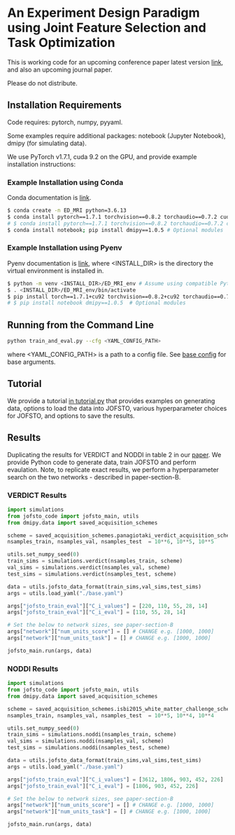 # An Experiment Design Paradigm using Joint Feature Selection and Task Optimization

This is working code for an upcoming conference paper latest version [link](https://arxiv.org/abs/2210.06891), and also an upcoming journal paper.

Please do not distribute.

## Installation Requirements

Code requires: pytorch, numpy, pyyaml.

Some examples require additional packages: notebook (Jupyter Notebook), dmipy (for simulating data).

We use PyTorch v1.7.1, cuda 9.2 on the GPU, and provide example installation instructions:

### Example Installation using Conda

Conda documentation is [link](https://docs.conda.io).

```bash
$ conda create -n ED_MRI python=3.6.13
$ conda install pytorch==1.7.1 torchvision==0.8.2 torchaudio==0.7.2 cudatoolkit=9.2 pyyaml -c pytorch # GPU installation
# $ conda install pytorch==1.7.1 torchvision==0.8.2 torchaudio==0.7.2 cpuonly pyyaml -c pytorch # CPU only
$ conda install notebook; pip install dmipy==1.0.5 # Optional modules
```

### Example Installation using Pyenv

Pyenv documentation is [link](https://github.com/pyenv), where <INSTALL_DIR> is the directory the virtual environment is installed in.

```bash
$ python -m venv <INSTALL_DIR>/ED_MRI_env # Assume using compatible Python version e.g. 3.6.13
$ . <INSTALL_DIR>/ED_MRI_env/bin/activate
$ pip install torch==1.7.1+cu92 torchvision==0.8.2+cu92 torchaudio==0.7.2 -f https://download.pytorch.org/whl/torch_stable.html pyyaml
# $ pip install notebook dmipy==1.0.5  # Optional modules
```

## Running from the Command Line

```bash
python train_and_eval.py --cfg <YAML_CONFIG_PATH>
```

where <YAML_CONFIG_PATH> is a path to a config file.  See [base config](./base.yaml) for base arguments.


## Tutorial

We provide a tutorial [in tutorial.py](./tutorial.py) that provides examples on generating data, options to load the data into JOFSTO, various hyperparameter choices for JOFSTO, and options to save the results.

## Results

Duplicating the results for VERDICT and NODDI in table 2 in our [paper](https://arxiv.org/pdf/2210.06891.pdf).  We provide Python code to generate data, train JOFSTO and perform evaulation.  Note, to replicate exact results, we perform a hyperparameter search on the two networks - described in paper-section-B.

### VERDICT Results

```python
import simulations
from jofsto_code import jofsto_main, utils
from dmipy.data import saved_acquisition_schemes

scheme = saved_acquisition_schemes.panagiotaki_verdict_acquisition_scheme()
nsamples_train, nsamples_val, nsamples_test  = 10**6, 10**5, 10**5

utils.set_numpy_seed(0)
train_sims = simulations.verdict(nsamples_train, scheme)
val_sims = simulations.verdict(nsamples_val, scheme)
test_sims = simulations.verdict(nsamples_test, scheme)

data = utils.jofsto_data_format(train_sims,val_sims,test_sims)
args = utils.load_yaml("./base.yaml")

args["jofsto_train_eval"]["C_i_values"] = [220, 110, 55, 28, 14]
args["jofsto_train_eval"]["C_i_eval"] = [110, 55, 28, 14]

# Set the below to network sizes, see paper-section-B
args["network"]["num_units_score"] = [] # CHANGE e.g. [1000, 1000]
args["network"]["num_units_task"] = [] # CHANGE e.g. [1000, 1000]

jofsto_main.run(args, data)
```

### NODDI Results

```python
import simulations
from jofsto_code import jofsto_main, utils
from dmipy.data import saved_acquisition_schemes

scheme = saved_acquisition_schemes.isbi2015_white_matter_challenge_scheme()
nsamples_train, nsamples_val, nsamples_test  = 10**5, 10**4, 10**4

utils.set_numpy_seed(0)
train_sims = simulations.noddi(nsamples_train, scheme)
val_sims = simulations.noddi(nsamples_val, scheme)
test_sims = simulations.noddi(nsamples_test, scheme)

data = utils.jofsto_data_format(train_sims,val_sims,test_sims)
args = utils.load_yaml("./base.yaml")

args["jofsto_train_eval"]["C_i_values"] = [3612, 1806, 903, 452, 226]
args["jofsto_train_eval"]["C_i_eval"] = [1806, 903, 452, 226]

# Set the below to network sizes, see paper-section-B
args["network"]["num_units_score"] = [] # CHANGE e.g. [1000, 1000]
args["network"]["num_units_task"] = [] # CHANGE e.g. [1000, 1000]

jofsto_main.run(args, data)
```
